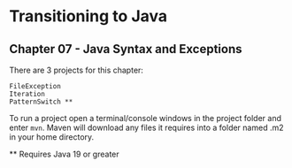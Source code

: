# Transitioning to Java
## Chapter 07 - Java Syntax and Exceptions

There are 3 projects for this chapter:

    FileException
	Iteration
	PatternSwitch **

To run a project open a terminal/console windows in the project folder and enter `mvn`. Maven will download any files it requires into a folder named .m2 in your home directory.

** Requires Java 19 or greater
